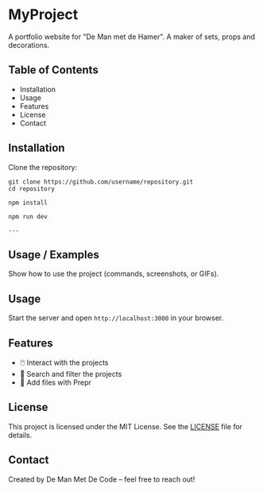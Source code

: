# MyProject

A portfolio website for "De Man met de Hamer". A maker of sets, props and decorations.

## Table of Contents

- Installation
- Usage
- Features
- License
- Contact

## Installation

Clone the repository:

```
git clone https://github.com/username/repository.git
cd repository

npm install

npm run dev

---
```

## Usage / Examples

Show how to use the project (commands, screenshots, or GIFs).

## Usage

Start the server and open `http://localhost:3000` in your browser.

## Features

- 🖱️ Interact with the projects
- 🔎 Search and filter the projects
- 🔄 Add files with Prepr

## License

This project is licensed under the MIT License. See the [LICENSE](LICENSE) file for details.

## Contact

Created by De Man Met De Code – feel free to reach out!
